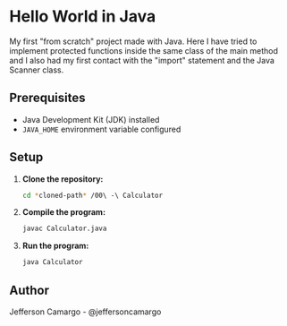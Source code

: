# Hello World in Java

My first "from scratch" project made with Java. Here I have tried to implement protected functions inside the same class of the main method and I also had my first contact with the "import" statement and the Java Scanner class.

## Prerequisites

- Java Development Kit (JDK) installed
- `JAVA_HOME` environment variable configured

## Setup

1. **Clone the repository:**
   ```sh
   cd *cloned-path* /00\ -\ Calculator

2. **Compile the program:**
    ```sh
    javac Calculator.java

3. **Run the program:**
    ```sh
    java Calculator

## Author
Jefferson Camargo - @jeffersoncamargo